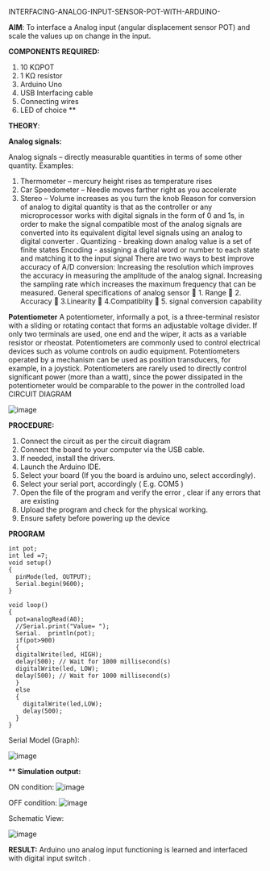  INTERFACING-ANALOG-INPUT-SENSOR-POT-WITH-ARDUINO-




**AIM**:  To interface a Analog  input (angular displacement sensor POT) and scale the values up on change in the input.


**COMPONENTS REQUIRED:**
1.	10 KΩPOT
2.	1 KΩ resistor 
3.	Arduino Uno 
4.	USB Interfacing cable 
5.	Connecting wires 
6.	LED of choice 
**


**THEORY**: 

**Analog signals:**

Analog signals – directly measurable quantities in terms of some other quantity.
Examples:
1. Thermometer – mercury height rises as temperature rises
2. Car Speedometer – Needle moves farther right as you accelerate
3. Stereo – Volume increases as you turn the knob
Reason for conversion of analog to digital quantity is that as the controller or any microprocessor works with digital signals in the form of 0 and 1s, in order to make the signal compatible  most of the analog signals are converted into its equivalent digital level signals using an analog to digital converter .
Quantizing - breaking down analog value is a set of finite states
Encoding - assigning a digital word or number to each state and matching it to the input signal
 There are two ways to best improve accuracy of A/D conversion:
Increasing the resolution which improves the accuracy in measuring the amplitude of the analog signal.
Increasing the sampling rate which increases the maximum frequency that can be measured.
General specifications of analog sensor
	1. Range
	2. Accuracy
	3.Linearity
	4.Compatiblity
	5. signal conversion capability

**Potentiometer**
A potentiometer, informally a pot, is a three-terminal resistor with a sliding or rotating contact that forms an adjustable voltage divider. If only two terminals are used, one end and the wiper, it acts as a variable resistor or rheostat.
Potentiometers are commonly used to control electrical devices such as volume controls on audio equipment. Potentiometers operated by a mechanism can be used as position transducers, for example, in a joystick. Potentiometers are rarely used to directly control significant power (more than a watt), since the power dissipated in the potentiometer would be comparable to the power in the controlled load
CIRCUIT DIAGRAM





![image](https://user-images.githubusercontent.com/36288975/163530788-eec3cdc3-95e8-4d2d-8349-6d0ea4c9439c.png)



**PROCEDURE:**

1.	Connect the circuit as per the circuit diagram 
2.	Connect the board to your computer via the USB cable.
3.	If needed, install the drivers.
4.	Launch the Arduino IDE.
5.	Select your board (If you the board is arduino uno, select accordingly).
6.	Select your serial port, accordingly ( E.g. COM5 )
7.	Open the file of the program  and verify the error , clear if any errors that are existing 
8.	Upload the program and check for the physical working. 
9.	Ensure safety before powering up the device 



**PROGRAM** 
``` 
int pot;
int led =7;
void setup()
{
  pinMode(led, OUTPUT);
  Serial.begin(9600);
}

void loop()
{
  pot=analogRead(A0);
  //Serial.print("Value= ");
  Serial.  println(pot);
  if(pot>900)
  {
  digitalWrite(led, HIGH);
  delay(500); // Wait for 1000 millisecond(s)
  digitalWrite(led, LOW);
  delay(500); // Wait for 1000 millisecond(s)
  }
  else
  {
    digitalWrite(led,LOW);
    delay(500);
  }
}
```

Serial Model (Graph):

![image](https://github.com/Sajetha13/EXPERIMENT-NO--02-INTERFACING-ANALOG-INPUT-SENSOR-POT-WITH-ARDUINO-/assets/138849316/815eb98c-77c3-4823-8594-662a86416f32)







**
**Simulation output:** 



ON condition:
![image](https://github.com/Sajetha13/EXPERIMENT-NO--02-INTERFACING-ANALOG-INPUT-SENSOR-POT-WITH-ARDUINO-/assets/138849316/cab9617e-ac36-4b4d-840e-579a7421b2bf)

OFF condition:
![image](https://github.com/Sajetha13/EXPERIMENT-NO--02-INTERFACING-ANALOG-INPUT-SENSOR-POT-WITH-ARDUINO-/assets/138849316/08d9527e-8f5d-48c7-94a1-8f9204f52f04)



Schematic View:

![image](https://github.com/Sajetha13/EXPERIMENT-NO--02-INTERFACING-ANALOG-INPUT-SENSOR-POT-WITH-ARDUINO-/assets/138849316/96f8f27d-05e7-4b34-8256-b23bc0a30876)






**RESULT:** 
Arduino uno analog input functioning is learned and interfaced with digital input switch .
